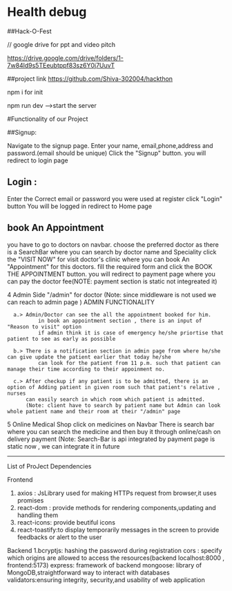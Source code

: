 
# Health debug

##Hack-O-Fest

// google drive for ppt and video pitch

https://drive.google.com/drive/folders/1-7w84ld9s5TEeubtppf83sz6Y0j7UuvT

##project link
https://github.com/Shiva-302004/hackthon

npm i for init 

npm run dev  -->start the server

#Functionality of our Project

##Signup:

Navigate to the signup page.
Enter your name, email,phone,address and password.(email should be unique)
Click the "Signup" button.
you will redirect to login page

## Login :
Enter the Correct email or password you were used at register
click "Login" button
You will be logged in redirect to Home page

## book An Appointment

   you have to go to doctors on navbar.
   choose the preferred doctor as there is a SearchBar where you can search by doctor name and Speciality
   click the "VISIT NOW" for visit doctor's clinic where you can book An "Appointment" for this doctors.
   fill the required form and click the BOOK THE APPOINTMENT button.
   you will redirect to payment page where you can pay the doctor fee(NOTE: payment section is static not integreated it)

4 Admin Side "/admin" for doctor (Note: since middleware is not used we can reach to admin page )
      ADMIN FUNCTIONALITY
      
      a.> Admin/Doctor can see the all the appointment booked for him.
              in book an appointment section , there is an input of "Reason to visit" option
              if admin think it is case of emergency he/she priortise that patient to see as early as possible
              
      b.> There is a notification section in admin page from where he/she can give update the patient earlier that today he/she
              can look for the patient from 11 p.m. such that patient can manage their time according to their appoinment no.

      c.> After checkup if any patient is to be admitted, there is an option of Adding patient in given room such that patient's relative , nurses
          can easily search in which room which patient is admitted. 
          (Note: client have to search by patient name but Admin can look whole patient name and their room at their "/admin" page

5 Online Medical Shop
      click on medicines on Navbar 
      There is search bar where you can search the medicine and then buy it through online/cash on delivery payment
            (Note: Search-Bar is api integrated by payment page is static now , we can integrate it in future


-------------------------------------------------------------

List of ProJect Dependencies

Frontend
1. axios : JsLibrary used for making HTTPs request from browser,it uses promises
2. react-dom : provide methods for rendering components,updating and handling them
3. react-icons: provide beutiful icons
4. react-toastify:to display temporarily messages in the screen to provide feedbacks or alert to the user

Backend
1.bcryptjs: hashing the password during registration
cors : specify which origins are allowed to access the resources(backend localhost:8000 , frontend:5173)
express: framework of backend
mongoose: library of MongoDB,straightforward way to interact with databases
validators:ensuring integrity, security,and usability of web application


